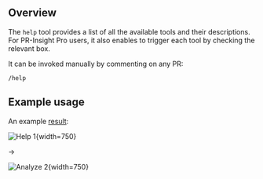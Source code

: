 ## Overview
The `help` tool provides a list of all the available tools and their descriptions.
For PR-Insight Pro users, it also enables to trigger each tool by checking the relevant box.

It can be invoked manually by commenting on any PR:
```
/help
```

## Example usage
An example [result](https://github.com/KhulnaSoft/pr-insight/pull/546#issuecomment-1868524805):

![Help 1](https://khulnasoft.com/images/pr_insight/help1.png){width=750}

&rarr;

![Analyze 2](https://khulnasoft.com/images/pr_insight/help2.png){width=750}
